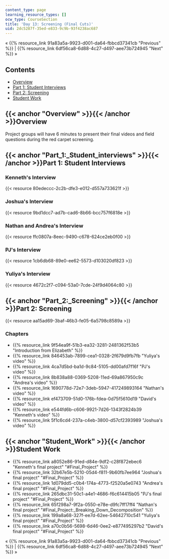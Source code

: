 ```yaml
---
content_type: page
learning_resource_types: []
ocw_type: CourseSection
title: 'Day 13: Screening (Final Cuts)'
uid: 2dc5287f-35ed-e833-9c9b-93f4238ac687
---
```


« {{% resource_link 91a83a5a-9923-d001-da64-fbbcd37341cb "Previous" %}} | {{% resource_link 6df56ca8-6d88-4c27-d497-aee73b724945 "Next" %}} »

Contents
--------

*   [Overview](#Overview)
*   [Part 1: Student Interviews](#Part_1:_Student_interviews)
*   [Part 2: Screening](#Part_2:_Screening)
*   [Student Work](#Student_Work)

{{< anchor "Overview" >}}{{< /anchor >}}Overview
------------------------------------------------

Project groups will have 6 minutes to present their final videos and field questions during the red carpet screening.

{{< anchor "Part_1:_Student_interviews" >}}{{< /anchor >}}Part 1: Student Interviews
------------------------------------------------------------------------------------

### Kenneth's Interview

{{< resource 80edeccc-2c2b-dfe3-e012-d557a733621f >}}

### Joshua's Interview

{{< resource 9bd1dcc7-ad7b-cad6-8b66-bcc757f6818e >}}

### Nathan and Andrea's Interview

{{< resource ffc0807a-8eec-9490-c678-624ce2eb0f00 >}}

### PJ's Interview

{{< resource 1cb6db68-89e0-ee62-5573-d103020df823 >}}

### Yuliya's Interview

{{< resource 4672c2f7-c094-53a0-7cde-24f9d4064c80 >}}

{{< anchor "Part_2:_Screening" >}}{{< /anchor >}}Part 2: Screening
------------------------------------------------------------------

{{< resource aa15ad69-3baf-46b3-fe05-6a5798c8589a >}}

### Chapters

*   {{% resource_link 9f54ea9f-51b3-ea32-3281-2481362f53b5 "Introduction from Elizabeth" %}}
*   {{% resource_link 846453ab-7899-cea1-0328-2f679d9fb7fb "Yuliya's video" %}}
*   {{% resource_link 4ca7d5bd-ba1d-9c84-5105-dd00afd7f16f "PJ's video" %}}
*   {{% resource_link 8b838a88-0369-5208-11ed-69a867950c9c "Andrea's video" %}}
*   {{% resource_link 1690778d-72e7-3deb-5947-417249893164 "Nathan's video" %}}
*   {{% resource_link ef473709-51d0-176b-fdea-0d75f5610d19 "David's video" %}}
*   {{% resource_link e544fd6b-c606-9921-7d26-1343f2824b39 "Kenneth's video" %}}
*   {{% resource_link 5f1c6cd4-237a-c4eb-3800-d57cf2393989 "Joshua's video" %}}

{{< anchor "Student_Work" >}}{{< /anchor >}}Student Work
--------------------------------------------------------

*   {{% resource_link a8052e86-91ed-d84e-9df2-c28f872ebec6 "Kenneth's final project" "#Final_Project" %}}
*   {{% resource_link 32b67e5b-5210-05d4-f811-9b60fb7ee964 "Joshua's final project" "#Final_Project" %}}
*   {{% resource_link 1d079dd5-c0b4-174a-4773-f2520a5e0743 "Andrea's final project" "#Final_Project" %}}
*   {{% resource_link 265dbc31-50c1-a4e1-4686-f6c614415b05 "PJ's final project" "#Final_Project" %}}
*   {{% resource_link 65f298a7-9f2a-0550-e78e-d9fc7ff17ff4 "Nathan's final project" "#Final_Project:_Breaking_Down_Decomposition" %}}
*   {{% resource_link 199a8a68-327f-ee7d-62ee-54642710c541 "Yuliya's final project" "#Final_Project" %}}
*   {{% resource_link a70c0b56-5698-6d46-0ee2-e877495297b2 "David's final project" "#Final_Project" %}}

« {{% resource_link 91a83a5a-9923-d001-da64-fbbcd37341cb "Previous" %}} | {{% resource_link 6df56ca8-6d88-4c27-d497-aee73b724945 "Next" %}} »